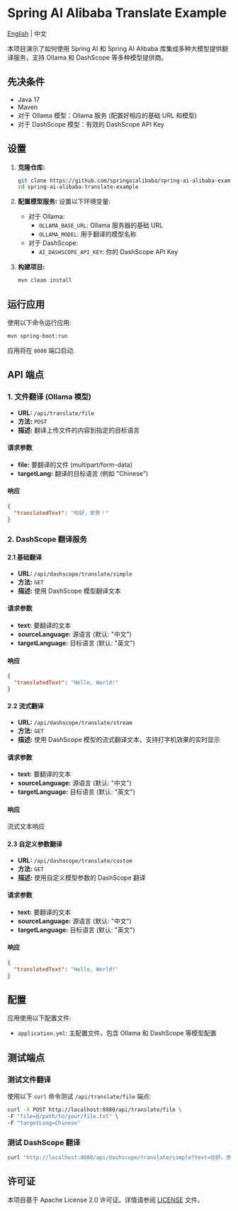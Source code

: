 # Spring AI Alibaba Translate Example

[English](README-en.md) | 中文

本项目演示了如何使用 Spring AI 和 Spring AI Alibaba 库集成多种大模型提供翻译服务，支持 Ollama 和 DashScope 等多种模型提供商。

## 先决条件

- Java 17
- Maven
- 对于 Ollama 模型：Ollama 服务 (配置好相应的基础 URL 和模型)
- 对于 DashScope 模型：有效的 DashScope API Key

## 设置

1. **克隆仓库:**
   ```sh
   git clone https://github.com/springaialibaba/spring-ai-alibaba-examples.git
   cd spring-ai-alibaba-translate-example
   ```

2. **配置模型服务:**
   设置以下环境变量:
   - 对于 Ollama:
     - `OLLAMA_BASE_URL`: Ollama 服务器的基础 URL
     - `OLLAMA_MODEL`: 用于翻译的模型名称
   - 对于 DashScope:
     - `AI_DASHSCOPE_API_KEY`: 你的 DashScope API Key

3. **构建项目:**
   ```sh
   mvn clean install
   ```

## 运行应用

使用以下命令运行应用:
```sh
mvn spring-boot:run
```

应用将在 `8080` 端口启动.

## API 端点

### 1. 文件翻译 (Ollama 模型)

- **URL:** `/api/translate/file`
- **方法:** `POST`
- **描述:** 翻译上传文件的内容到指定的目标语言

#### 请求参数
- **file:** 要翻译的文件 (multipart/form-data)
- **targetLang:** 翻译的目标语言 (例如 "Chinese")

#### 响应
```json
{
  "translatedText": "你好，世界！"
}
```

### 2. DashScope 翻译服务

#### 2.1 基础翻译

- **URL:** `/api/dashscope/translate/simple`
- **方法:** `GET`
- **描述:** 使用 DashScope 模型翻译文本

#### 请求参数
- **text:** 要翻译的文本
- **sourceLanguage:** 源语言 (默认: "中文")
- **targetLanguage:** 目标语言 (默认: "英文")

#### 响应
```json
{
  "translatedText": "Hello, World!"
}
```

#### 2.2 流式翻译

- **URL:** `/api/dashscope/translate/stream`
- **方法:** `GET`
- **描述:** 使用 DashScope 模型的流式翻译文本，支持打字机效果的实时显示

#### 请求参数
- **text:** 要翻译的文本
- **sourceLanguage:** 源语言 (默认: "中文")
- **targetLanguage:** 目标语言 (默认: "英文")

#### 响应
流式文本响应

#### 2.3 自定义参数翻译

- **URL:** `/api/dashscope/translate/custom`
- **方法:** `GET`
- **描述:** 使用自定义模型参数的 DashScope 翻译

#### 请求参数
- **text:** 要翻译的文本
- **sourceLanguage:** 源语言 (默认: "中文")
- **targetLanguage:** 目标语言 (默认: "英文")

#### 响应
```json
{
  "translatedText": "Hello, World!"
}
```

## 配置

应用使用以下配置文件:

- `application.yml`: 主配置文件，包含 Ollama 和 DashScope 等模型配置

## 测试端点

### 测试文件翻译

使用以下 `curl` 命令测试 `/api/translate/file` 端点:

```sh
curl -X POST http://localhost:8080/api/translate/file \
-F "file=@/path/to/your/file.txt" \
-F "targetLang=Chinese"
```

### 测试 DashScope 翻译

```sh
curl "http://localhost:8080/api/dashscope/translate/simple?text=你好，世界！&sourceLanguage=中文&targetLanguage=英文"
```

## 许可证

本项目基于 Apache License 2.0 许可证。详情请参阅 [LICENSE](../../LICENSE) 文件。
